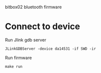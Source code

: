 bitbox02 bluetooth firmware

# Connect to device

Run Jlink gdb server

```
JLinkGDBServer -device da14531 -if SWD -ir
```

Run firmware

```
make run
```
